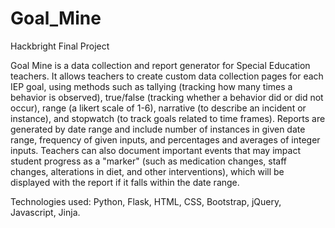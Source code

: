 Goal_Mine
=========

Hackbright Final Project

Goal Mine is a data collection and report generator for Special Education teachers. It allows teachers to create custom data collection pages for each IEP goal, using methods such as tallying (tracking how many times a behavior is observed), true/false (tracking whether a behavior did or did not occur), range (a likert scale of 1-6), narrative (to describe an incident or instance), and stopwatch (to track goals related to time frames). Reports are generated by date range and include number of instances in given date range, frequency of given inputs, and percentages and averages of integer inputs. Teachers can also document important events that may impact student progress as a "marker" (such as medication changes, staff changes, alterations in diet, and other interventions), which will be displayed with the report if it falls within the date range. 

Technologies used: Python, Flask, HTML, CSS, Bootstrap, jQuery, Javascript, Jinja.
